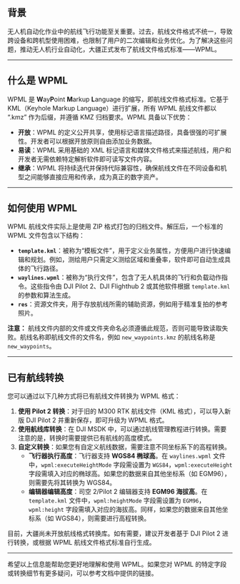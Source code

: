 

## 背景

无人机自动化作业中的航线飞行功能至关重要。过去，航线文件格式不统一，导致跨设备和跨机型使用困难，也限制了用户的二次编辑和业务优化。为了解决这些问题，推动无人机行业自动化，大疆正式发布了航线文件格式标准——WPML。

---

## 什么是 WPML

WPML 是 **W**ay**P**oint **M**arkup **L**anguage 的缩写，即航线文件格式标准。它基于 KML（Keyhole Markup Language）进行扩展，所有 WPML 航线文件都以 “.kmz” 作为后缀，并遵循 KMZ 归档要求。WPML 具备以下优势：

* **开放**：WPML 的定义公开共享，使用标记语言描述路径，具备很强的可扩展性。开发者可以根据开放原则自由添加业务数据。
* **易读**：WPML 采用基础的 XML 标记语言和媒体文件格式来描述航线，用户和开发者无需依赖特定解析软件即可读写文件内容。
* **继承**：WPML 将持续迭代并保持代际兼容性，确保航线文件在不同设备和机型之间能够直接应用和传承，成为真正的数字资产。

---

## 如何使用 WPML

WPML 航线文件实际上是使用 ZIP 格式打包的归档文件。解压后，一个标准的 WPML 文件包含以下结构：

* **`template.kml`**：被称为“模板文件”，用于定义业务属性，方便用户进行快速编辑和规划。例如，测绘用户只需定义测绘区域和重叠率，软件即可自动生成具体的飞行路径。
* **`waylines.wpml`**：被称为“执行文件”，包含了无人机具体的飞行和负载动作指令。这些指令由 DJI Pilot 2、DJI Flighthub 2 或其他软件根据 `template.kml` 的参数和算法生成。
* **`res`**：资源文件夹，用于存放航线所需的辅助资源，例如用于精准复拍的参考照片。

**注意：** 航线文件内部的文件或文件夹命名必须遵循此规范，否则可能导致读取失败。航线名称即航线文件的文件名，例如 `new_waypoints.kmz` 的航线名称是 `new_waypoints`。

---

## 已有航线转换

您可以通过以下几种方式将已有航线文件转换为 WPML 格式：

1.  **使用 Pilot 2 转换**：对于旧的 M300 RTK 航线文件（KML 格式），可以导入新版 DJI Pilot 2 并重新保存，即可升级为 WPML 格式。
2.  **使用航线库转换**：在 DJI MSDK 中，可以通过航线管理教程进行转换。需要注意的是，转换时需要提供已有航线的高度模式。
3.  **自定义转换**：如果您有自定义航线数据，需要注意不同坐标系下的高程转换。
    * **飞行器执行高度**：飞行器支持 **WGS84 椭球高**。在 `waylines.wpml` 文件中，`wpml:executeHeightMode` 字段需设置为 `WGS84`，`wpml:executeHeight` 字段需填入对应的椭球高。如果您的数据来自其他坐标系（如 EGM96），则需要先将其转换为 WGS84。
    * **编辑器编辑高度**：司空 2/Pilot 2 编辑器支持 **EGM96 海拔高**。在 `template.kml` 文件中，`wpml:heightMode` 字段需设置为 `EGM96`，`wpml:height` 字段需填入对应的海拔高。同样，如果您的数据来自其他坐标系（如 WGS84），则需要进行高程转换。

目前，大疆尚未开放航线格式转换库。如有需要，建议开发者基于 DJI Pilot 2 进行转换，或根据 WPML 航线文件格式标准自行生成。

---

希望以上信息能帮助您更好地理解和使用 WPML。如果您对 WPML 的特定字段或转换细节有更多疑问，可以参考文档中提供的链接。